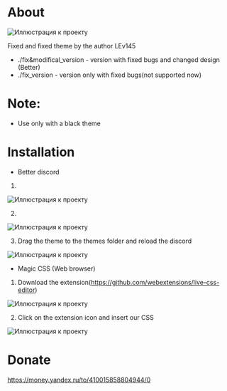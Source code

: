 # About
![Иллюстрация к проекту](https://media.discordapp.net/attachments/675064990893604894/787335932101263400/unknown.png?width=1216&height=668)

Fixed and fixed theme by the author LEv145

* ./fix&modifical_version - version with fixed bugs and changed design (Better)
* ./fix_version - version only with fixed bugs(not supported now)
# Note:
* Use only with a black theme

# Installation
* Better discord
1)

 ![Иллюстрация к проекту](https://i.ibb.co/LtZXjQN/213213123.png)
 
2)

 ![Иллюстрация к проекту](https://i.ibb.co/XtNbGTP/1212png.png)
 
3) Drag the theme to the themes folder and reload the discord

 ![Иллюстрация к проекту](https://i.ibb.co/P1sQDVv/234324234.png)
 
* Magic CSS (Web browser)
1) Download the extension(https://github.com/webextensions/live-css-editor)

 ![Иллюстрация к проекту](https://i.ibb.co/Z6HMnh6/23435345345346.png)

2) Click on the extension icon and insert our CSS

 ![Иллюстрация к проекту](https://i.ibb.co/2dDR28Q/45345345345345234.png)




# Donate
https://money.yandex.ru/to/410015858804944/0
